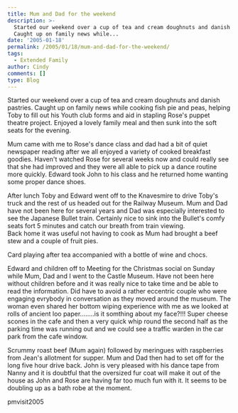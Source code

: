 ```yaml
---
title: Mum and Dad for the weekend
description: >-
  Started our weekend over a cup of tea and cream doughnuts and danish pastries.
  Caught up on family news while...
date: '2005-01-18'
permalink: /2005/01/18/mum-and-dad-for-the-weekend/
tags:
  - Extended Family
author: Cindy
comments: []
type: Blog
---
```


Started our weekend over a cup of tea and cream doughnuts and danish
pastries. Caught up on family news while cooking fish pie and peas,
helping Toby to fill out his Youth club forms and aid in stapling
Rose\'s puppet theatre project. Enjoyed a lovely family meal and then
sunk into the soft seats for the evening.

Mum came with me to Rose\'s dance class and dad had a bit of quiet
newspaper reading after we all enjoyed a variety of cooked breakfast
goodies. Haven\'t watched Rose for several weeks now and could really
see that she had improved and they were all able to pick up a dance
routine more quickly. Edward took John to his class and he returned home
wanting some proper dance shoes.

After lunch Toby and Edward went off to the Knavesmire to drive Toby\'s
truck and the rest of us headed out for the Railway Museum. Mum and Dad
have not been here for several years and Dad was especially interested
to see the Japanese Bullet train. Certainly nice to sink into the
Bullet\'s comfy seats fort 5 minutes and catch our breath from train
viewing.  
 Back home it was useful not having to cook as Mum had brought a beef
stew and a couple of fruit pies.

Card playing after tea accompanied with a bottle of wine and chocs.

Edward and children off to Meeting for the Christmas social on Sunday
while Mum, Dad and I went to the Castle Museum. Have not been here
without children before and it was really nice to take time and be able
to read the information. Did have to avoid a rather eccentric couple who
were engaging evrybody in conversation as they moved around the museum.
The woman even shared her bottom wiping experience with me as we looked
at rolls of ancient loo paper........is it somthing about my face?!!!
Super cheese scones in the cafe and then a very quick whip round the
second half as the parking time was running out and we could see a
traffic warden in the car park from the cafe window.

Scrummy roast beef (Mum again) followed by meringues with raspberries
from Jean\'s allotment for supper. Mum and Dad then had to set off for
the long five hour drive back. John is very pleased with his dance tape
from Nanny and it is doubtful that the oversized fur coat will make it
out of the house as John and Rose are having far too much fun with it.
It seems to be doubling up as a bath robe at the moment.

<wpg2>pmvisit2005</wpg2>

